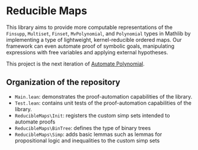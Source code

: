 # Reducible Maps

This library aims to provide more computable representations of the `Finsupp`, `Multiset`, `Finset`, `MvPolynomial`, and `Polynomial` types in Mathlib by implementing a type of lightweight, kernel-reducible ordered maps. Our framework can even automate proof of symbolic goals, manipulating expressions with free variables and applying external hypotheses.

This project is the next iteration of [Automate Polynomial](https://github.com/LiamSchilling/AutomatePolynomial).

## Organization of the repository

- `Main.lean`: demonstrates the proof-automation capabilities of the library.
- `Test.lean`: contains unit tests of the proof-automation capabilities of the library.
- `ReducibleMaps\Init`: registers the custom simp sets intended to automate proofs
- `ReducibleMaps\BinTree`: defines the type of binary trees
- `ReducibleMaps\Simp`: adds basic lemmas such as lemmas for propositional logic and inequalities to the custom simp sets
